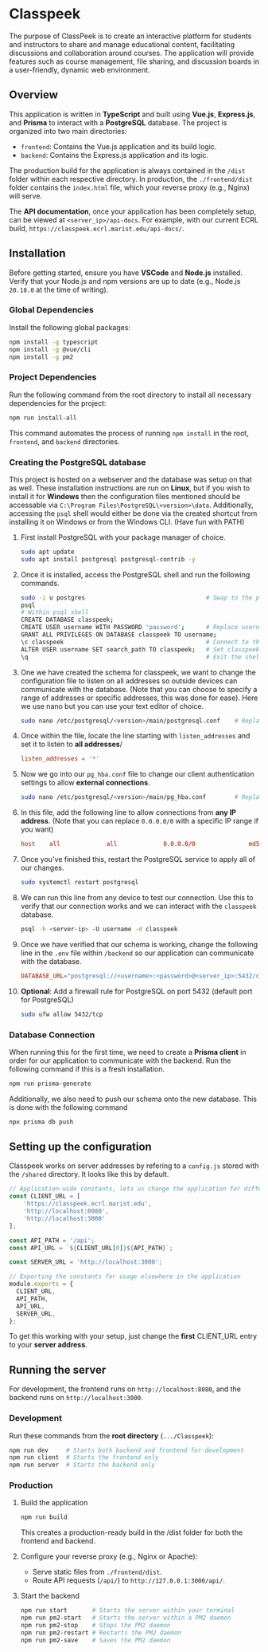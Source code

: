 # Classpeek
The purpose of ClassPeek is to create an interactive platform for students and instructors to share and manage educational content, facilitating discussions and collaboration around courses. The application will provide features such as course management, file sharing, and discussion boards in a user-friendly, dynamic web environment.

## Overview
This application is written in **TypeScript** and built using **Vue.js**, **Express.js**, and **Prisma** to interact with a **PostgreSQL** database. The project is organized into two main directories:
- `frontend`: Contains the Vue.js application and its build logic.
- `backend`: Contains the Express.js application and its logic.

The production build for the application is always contained in the `/dist` folder within each respective directory. In production, the `./frontend/dist` folder contains the `index.html` file, which your reverse proxy (e.g., Nginx) will serve.

The **API documentation**, once your application has been completely setup, can be viewed at `<server_ip>/api-docs`. For example, with our current ECRL build, `https://classpeek.ecrl.marist.edu/api-docs/`.

## Installation
Before getting started, ensure you have **VSCode** and **Node.js** installed. Verify that your Node.js and npm versions are up to date (e.g., Node.js `20.18.0` at the time of writing).

### Global Dependencies
Install the following global packages:
```bash
npm install -g typescript
npm install -g @vue/cli
npm install -g pm2
```

### Project Dependencies
Run the following command from the root directory to install all necessary dependencies for the project:
```bash
npm run install-all
```

This command automates the process of running `npm install` in the root, `frontend`, and `backend` directories.

### Creating the PostgreSQL database
This project is hosted on a webserver and the database was setup on that as well. These installation instructions are run on **Linux**, but if you wish to install it for **Windows** then the configuration files mentioned should be accessable via `C:\Program Files\PostgreSQL\<version>\data`. Additionally, accessing the `psql` shell would either be done via the created shortcut from installing it on Windows or from the Windows CLI. (Have fun with PATH) 

1. First install PostgreSQL with your package manager of choice.
    ```bash
    sudo apt update
    sudo apt install postgresql postgresql-contrib -y
    ```

2. Once it is installed, access the PostgreSQL shell and run the following commands.
    ```bash
    sudo -i u postgres                                  # Swap to the postgres user
    psql
    # Within psql shell
    CREATE DATABASE classpeek;
    CREATE USER username WITH PASSWORD 'password';      # Replace username and password with your desired credentials
    GRANT ALL PRIVILEGES ON DATABASE classpeek TO username;
    \c classpeek                                        # Connect to the classpeek database we just created
    ALTER USER username SET search_path TO classpeek;   # Set classpeek as the default schema for username
    \q                                                  # Exit the shell
    ```

3. One we have created the schema for classpeek, we want to change the configuration file to listen on all addresses so outside devices can communicate with the database. (Note that you can choose to specify a range of addresses or specific addresses, this was done for ease). Here we use nano but you can use your text editor of choice.
    ```bash
    sudo nano /etc/postgresql/<version>/main/postgresql.conf    # Replace version with your version of PostgreSQL (i.e. 16)
    ```

4. Once within the file, locate the line starting with `listen_addresses` and set it to listen to **all addresses**/
    ```conf
    listen_addresses = '*'
    ```

5. Now we go into our `pg_hba.conf` file to change our client authentication settings to allow **external connections**.
    ```bash
    sudo nano /etc/postgresql/<version>/main/pg_hba.conf        # Replace version with your version of PostgreSQL (i.e. 16)
    ```

6. In this file, add the following line to allow connections from **any IP address**. (Note that you can replace `0.0.0.0/0` with a specific IP range if you want)
    ```conf
    host    all             all             0.0.0.0/0               md5
    ```

7. Once you've finished this, restart the PostgreSQL service to apply all of our changes.
    ```bash
    sudo systemctl restart postgresql
    ```

8. We can run this line from any device to test our connection. Use this to verify that our connection works and we can interact with the `classpeek` database.
    ```bash
    psql -h <server-ip> -U username -d classpeek
    ```

9. Once we have verified that our schema is working, change the following line in the `.env` file within `/backend` so our application can communicate with the database.
    ```conf
    DATABASE_URL="postgresql://<username>:<password>@<server_ip>:5432/classpeek?schema=public"
    ```

10. **Optional**: Add a firewall rule for PostgreSQL on port 5432 (default port for PostgreSQL)
    ```bash
    sudo ufw allow 5432/tcp
    ```

### Database Connection
When running this for the first time, we need to create a **Prisma client** in order for our application to communicate with the backend. Run the following command if this is a fresh installation.
```bash
npm run prisma-generate
```

Additionally, we also need to push our schema onto the new database. This is done with the following command
```bash
npx prisma db push
```

## Setting up the configuration
Classpeek works on server addresses by refering to a `config.js` stored with the `/shared` directory. It looks like this by default.
```js
// Application-wide constants, lets us change the application for different servers through here
const CLIENT_URL = [
    'https://classpeek.ecrl.marist.edu',
    'http://localhost:8080',
    'http://localhost:3000'
];

const API_PATH = '/api';
const API_URL = `${CLIENT_URL[0]}${API_PATH}`;

const SERVER_URL = 'http://localhost:3000';

// Exporting the constants for usage elsewhere in the application
module.exports = {
  CLIENT_URL,
  API_PATH,
  API_URL,
  SERVER_URL,
};
```

To get this working with your setup, just change the **first** CLIENT_URL entry to your **server address**.

## Running the server
For development, the frontend runs on `http://localhost:8080`, and the backend runs on `http://localhost:3000`.

### Development
Run these commands from the **root directory** (`.../Classpeek`):
```bash
npm run dev     # Starts both backend and frontend for development
npm run client  # Starts the frontend only
npm run server  # Starts the backend only
```

### Production
1. Build the application
    ```bash
    npm run build
    ```
    This creates a production-ready build in the /dist folder for both the frontend and backend.

2. Configure your reverse proxy (e.g., Nginx or Apache):
    - Serve static files from `./frontend/dist`.
    - Route API requests (`/api/`) to `http://127.0.0.1:3000/api/`.

3. Start the backend
    ```bash
    npm run start       # Starts the server within your terminal
    npm run pm2-start   # Starts the server within a PM2 daemon
    npm run pm2-stop    # Stops the PM2 daemon
    npm run pm2-restart # Restarts the PM2 daemon
    npm run pm2-save    # Saves the PM2 daemon
    ```
